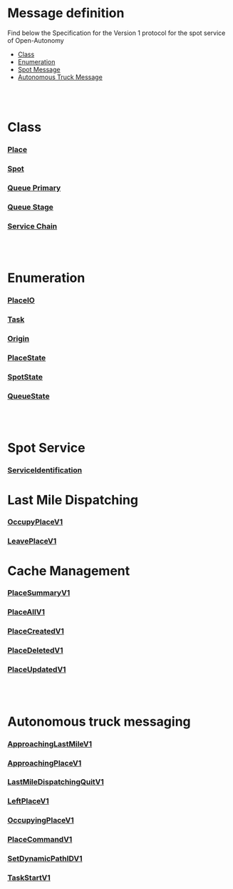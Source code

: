 # Message definition
Find below the Specification for the Version 1 protocol for the spot service of Open-Autonomy
- [Class](#class)
- [Enumeration](#enumeration)
- [Spot Message](#spot-service)
- [Autonomous Truck Message](#Autonomous-truck-messaging)

<br><br>

# Class
### [Place](class_PlaceV1.md#place)
### [Spot](class_PlaceV1.md#spotv1)
### [Queue Primary](class_PlaceV1.md#primaryqueuespotv1)
### [Queue Stage](class_PlaceV1.md#queuestagespotv1)
### [Service Chain](class_PlaceV1.md#servicechain)

<br><br>

# Enumeration
### [PlaceIO](enum_Place.md#placeio-enumeration)
### [Task](enum_Place.md#task-enumeration)
### [Origin](enum_Place.md#origin-enumeration)
### [PlaceState](enum_Place.md#placestate-enumeration)
### [SpotState](enum_Place.md#spotstate-enumeration)
### [QueueState](enum_Place.md#queuestate-enumeration)

<br><br>

# Spot Service
### [ServiceIdentification](ServiceIdentification.md)
# Last Mile Dispatching 
### [OccupyPlaceV1](OccupyPlaceV1.md)
### [LeavePlaceV1](LeavePlaceV1.md)
# Cache Management
### [PlaceSummaryV1](PlaceSummaryV1.md)
### [PlaceAllV1](PlaceAllV1.md)
### [PlaceCreatedV1](PlaceCreatedV1.md)
### [PlaceDeletedV1](PlaceDeletedV1.md)
### [PlaceUpdatedV1](PlaceUpdatedV1.md)

<br><br>

# Autonomous truck messaging
### [ApproachingLastMileV1](ApproachingLastMileV1.md)
### [ApproachingPlaceV1](ApproachingPlaceV1.md)
### [LastMileDispatchingQuitV1](LastMileDispatchingQuitV1.md)
### [LeftPlaceV1](LeftPlaceV1.md)
### [OccupyingPlaceV1](OccupyingPlaceV1.md)
### [PlaceCommandV1](PlaceCommandV1.md)
### [SetDynamicPathIDV1](SetDynamicPathIDV1.md)
### [TaskStartV1](TaskStartV1.md)

<br><br>
